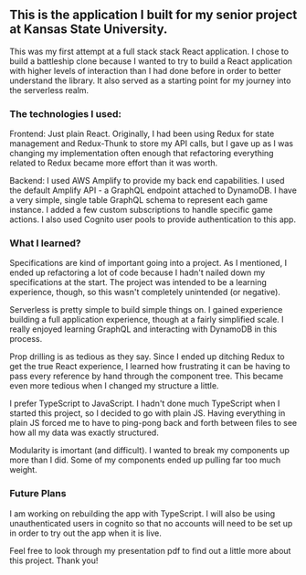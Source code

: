 ## This is the application I built for my senior project at Kansas State University.

This was my first attempt at a full stack stack React application. I chose to build a battleship clone because I wanted to try to build a React application with higher levels of interaction than I had done before in order to better understand the library. It also served as a starting point for my journey into the serverless realm. 

### The technologies I used:
Frontend: Just plain React. Originally, I had been using Redux for state management and Redux-Thunk to store my API calls, but I gave up as I was changing my implementation  often enough that refactoring everything related to Redux became more effort than it was worth.

Backend: I used AWS Amplify to provide my back end capabilities. I used the default Amplify API - a GraphQL endpoint attached to DynamoDB. I have a very simple, single table GraphQL schema to represent each game instance. I added a few custom subscriptions to handle specific game actions. I also used Cognito user pools to provide authentication to this app. 

### What I learned?
Specifications are kind of important going into a project. As I mentioned, I ended up refactoring a lot of code because I hadn't nailed down my specifications at the start. The project was intended to be a learning experience, though, so this wasn't completely unintended (or negative). 

Serverless is pretty simple to build simple things on. I gained experience building a full application experience, though at a fairly simplified scale. I really enjoyed learning GraphQL and interacting with DynamoDB in this process. 

Prop drilling is as tedious as they say. Since I ended up ditching Redux to get the true React experience, I learned how frustrating it can be having to pass every reference by hand through the component tree. This became even more tedious when I changed my structure a little. 

I prefer TypeScript to JavaScript. I hadn't done much TypeScript when I started this project, so I decided to go with plain JS. Having everything in plain JS forced me to have to ping-pong back and forth between files to see how all my data was exactly structured. 

Modularity is imortant (and difficult). I wanted to break my components up more than I did. Some of my components ended up pulling far too much weight. 

### Future Plans
I am working on rebuilding the app with TypeScript. I will also be using unauthenticated users in cognito so that no accounts will need to be set up in order to try out the app when it is live. 

Feel free to look through my presentation pdf to find out a little more about this project. Thank you!

